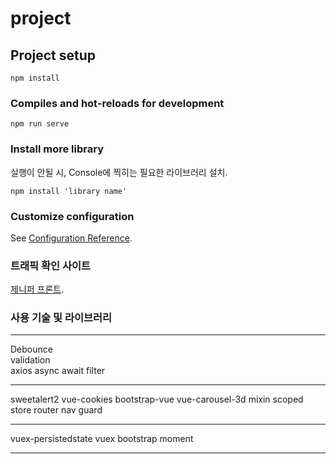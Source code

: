 # project

## Project setup
```
npm install
```

### Compiles and hot-reloads for development
```
npm run serve
```

### Install more library
실행이 안될 시, Console에 찍히는 필요한 라이브러리 설치.
```
npm install 'library name'
```


### Customize configuration
See [Configuration Reference](https://cli.vuejs.org/config/).


### 트래픽 확인 사이트
[제니퍼 프론트](https://front.jennifersoft.com/).

### 사용 기술 및 라이브러리

---

Debounce  
validation  
axios
async await
filter

---

sweetalert2
vue-cookies
bootstrap-vue
vue-carousel-3d
mixin
scoped
store
router nav guard

---

vuex-persistedstate
vuex
bootstrap
moment

---

